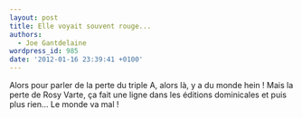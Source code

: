 ```yaml
---
layout: post
title: Elle voyait souvent rouge...
authors:
  - Joe Gantdelaine
wordpress_id: 985
date: '2012-01-16 23:39:41 +0100'
---
```

Alors pour parler de la perte du triple A, alors là, y a du monde hein ! Mais la perte de Rosy Varte, ça fait une ligne dans les éditions dominicales et puis plus rien... Le monde va mal !
